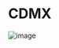# CDMX

![image](https://github.com/AlexisVennegas/CDMX/assets/107916070/23b2d436-23d8-479d-b3b4-92524cde1e16)
